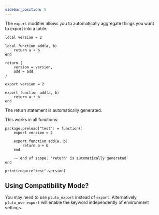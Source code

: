 ```yaml
---
sidebar_position: 5
---
```

The `export` modifier allows you to automatically aggregate things you want to export into a table.

```pluto title="Old Code"
local version = 2

local function add(a, b)
    return a + b
end

return {
    version = version,
    add = add
}
```

```pluto title="New Code"
export version = 2

export function add(a, b)
    return a + b
end
```

The return statement is automatically generated.

This works in all functions:

```pluto
package.preload["test"] = function()
    export version = 2

    export function add(a, b)
        return a + b
    end

    -- end of scope; 'return' is automatically generated
end

print(require"test".version)
```

## Using Compatibility Mode?

You may need to use `pluto_export` instead of `export`. Alternatively, `pluto_use export` will enable the keyword independently of environment settings.
